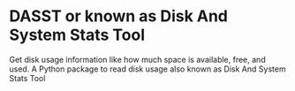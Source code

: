 # DASST or known as Disk And System Stats Tool
 Get disk usage information like how much space is available, free, and used.
 A Python package to read disk usage also known as Disk And System Stats Tool

